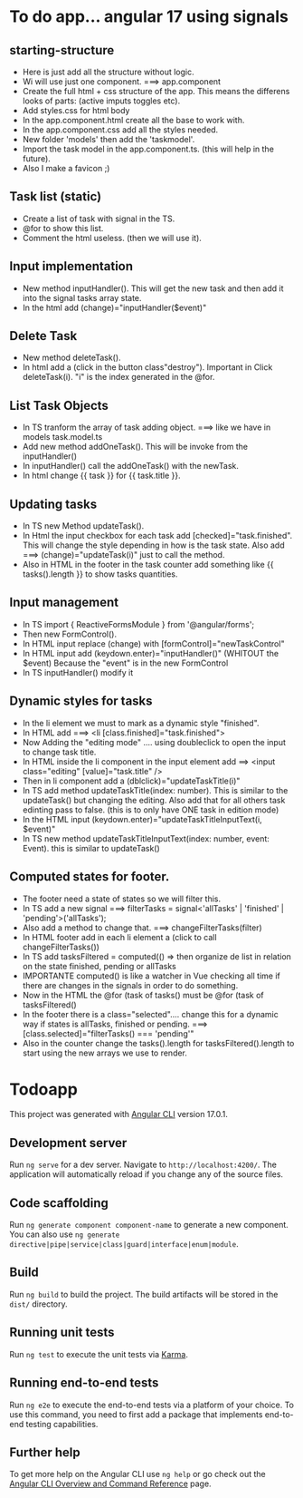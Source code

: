 # To do app... angular 17 using signals

## starting-structure
- Here is just add all the structure without logic.
- Wi will use just one component. ===> app.component
- Create the full html + css structure of the app. This means the differens looks of parts: (active imputs toggles etc).
- Add styles.css for html body 
- In the app.component.html create all the base to work with. 
- In the app.component.css add all the styles needed. 
- New folder 'models' then add the 'taskmodel'. 
- Import the task model in the app.component.ts. (this will help in the future).
- Also I make a favicon ;)

## Task list (static)
- Create a list of task with signal in the TS.
- @for to show this list.
- Comment the html useless. (then we will use it).

## Input implementation
- New method inputHandler(). This will get the new task and then add it into the signal tasks array state.
- In the html add (change)="inputHandler($event)"

## Delete Task
- New method deleteTask().
- In html add a (click in the button class"destroy"). Important in Click deleteTask(i). "i" is the index generated in the @for.

## List Task Objects
- In TS tranform the array of task adding object. ===> like we have in models task.model.ts
- Add new method addOneTask(). This will be invoke from the inputHandler()
- In inputHandler() call the addOneTask() with the newTask.
- In html change {{ task }} for {{ task.title }}.

## Updating tasks
- In TS new Method updateTask().
- In Html the input checkbox for each task add [checked]="task.finished". This will change the style depending in how is the task state. Also add ===> (change)="updateTask(i)" just to call the method.
- Also in HTML in the footer in the task counter add something like {{ tasks().length }} to show tasks quantities.

## Input management
- In TS import { ReactiveFormsModule } from '@angular/forms';
- Then new FormControl().
- In HTML input replace (change) with [formControl]="newTaskControl"
- In HTML input add (keydown.enter)="inputHandler()"  (WHITOUT the $event) Because the "event" is in the new FormControl
- In TS inputHandler() modify it

## Dynamic styles for tasks
- In the li element we must to mark as a dynamic style "finished".
- In HTML add ===> <li [class.finished]="task.finished">
- Now Adding the "editing mode" .... using doubleclick to open the input to change task title.
- In HTML inside the li component in the input element add ==> <input class="editing" [value]="task.title" />
- Then in li component add a (dblclick)="updateTaskTitle(i)"
- In TS add method updateTaskTitle(index: number). This is similar to the updateTask() but changing the editing. Also add that for all others task edinting pass to false. (this is to only have ONE task in edition mode)
- In the HTML input (keydown.enter)="updateTaskTitleInputText(i, $event)"
- In TS new method updateTaskTitleInputText(index: number, event: Event). this is similar to updateTask() 

## Computed states for footer.
- The footer need a state of states so we will filter this.
- In TS add a new signal ===>   filterTasks = signal<'allTasks' | 'finished' | 'pending'>('allTasks');
- Also add a method to change that. ===> changeFilterTasks(filter)
- In HTML footer add in each li element a (click to call changeFilterTasks())
- In TS add tasksFiltered = computed(() => then organize de list in relation on the state finished, pending or allTasks
- IMPORTANTE computed() is like a watcher in Vue checking all time if there are changes in the signals in order to do something.
- Now in the HTML the @for (task of tasks() must be @for (task of tasksFiltered()
- In the footer there is a class="selected".... change this for a dynamic way if states is allTasks, finished or pending. ===> [class.selected]="filterTasks() === 'pending'"
- Also in the counter change the tasks().length for tasksFiltered().length to start using the new arrays we use to render.














# Todoapp

This project was generated with [Angular CLI](https://github.com/angular/angular-cli) version 17.0.1.

## Development server

Run `ng serve` for a dev server. Navigate to `http://localhost:4200/`. The application will automatically reload if you change any of the source files.

## Code scaffolding

Run `ng generate component component-name` to generate a new component. You can also use `ng generate directive|pipe|service|class|guard|interface|enum|module`.

## Build

Run `ng build` to build the project. The build artifacts will be stored in the `dist/` directory.

## Running unit tests

Run `ng test` to execute the unit tests via [Karma](https://karma-runner.github.io).

## Running end-to-end tests

Run `ng e2e` to execute the end-to-end tests via a platform of your choice. To use this command, you need to first add a package that implements end-to-end testing capabilities.

## Further help

To get more help on the Angular CLI use `ng help` or go check out the [Angular CLI Overview and Command Reference](https://angular.io/cli) page.
